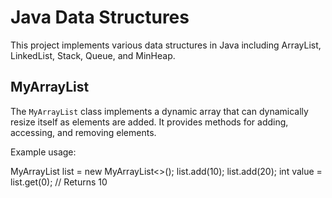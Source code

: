 # Java Data Structures

This project implements various data structures in Java including ArrayList, LinkedList, Stack, Queue, and MinHeap.

## MyArrayList

The `MyArrayList` class implements a dynamic array that can dynamically resize itself as elements are added. It provides methods for adding, accessing, and removing elements.

Example usage:

MyArrayList<Integer> list = new MyArrayList<>();
list.add(10);
list.add(20);
int value = list.get(0); // Returns 10
